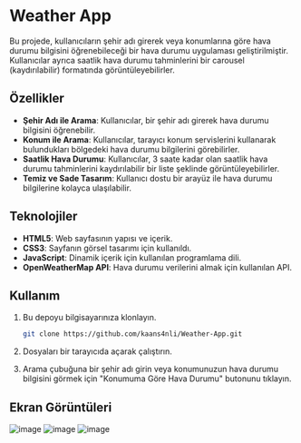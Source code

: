 # Weather App

Bu projede, kullanıcıların şehir adı girerek veya konumlarına göre hava durumu bilgisini öğrenebileceği bir hava durumu uygulaması geliştirilmiştir. Kullanıcılar ayrıca saatlik hava durumu tahminlerini bir carousel (kaydırılabilir) formatında görüntüleyebilirler.

## Özellikler
- **Şehir Adı ile Arama**: Kullanıcılar, bir şehir adı girerek hava durumu bilgisini öğrenebilir.
- **Konum ile Arama**: Kullanıcılar, tarayıcı konum servislerini kullanarak bulundukları bölgedeki hava durumu bilgilerini görebilirler.
- **Saatlik Hava Durumu**: Kullanıcılar, 3 saate kadar olan saatlik hava durumu tahminlerini kaydırılabilir bir liste şeklinde görüntüleyebilirler.
- **Temiz ve Sade Tasarım**: Kullanıcı dostu bir arayüz ile hava durumu bilgilerine kolayca ulaşılabilir.

## Teknolojiler
- **HTML5**: Web sayfasının yapısı ve içerik.
- **CSS3**: Sayfanın görsel tasarımı için kullanıldı.
- **JavaScript**: Dinamik içerik için kullanılan programlama dili.
- **OpenWeatherMap API**: Hava durumu verilerini almak için kullanılan API.

## Kullanım
1. Bu depoyu bilgisayarınıza klonlayın.
    ```bash
    git clone https://github.com/kaans4nli/Weather-App.git
    ```

2. Dosyaları bir tarayıcıda açarak çalıştırın.

3. Arama çubuğuna bir şehir adı girin veya konumunuzun hava durumu bilgisini görmek için "Konumuma Göre Hava Durumu" butonunu tıklayın.

## Ekran Görüntüleri
![image](https://github.com/user-attachments/assets/5d8ca9da-a512-43ba-841f-66b16647f6f1)
![image](https://github.com/user-attachments/assets/4973fa32-9d90-490c-9fb5-736271e9ceff)
![image](https://github.com/user-attachments/assets/4fe46eb3-f2d2-43cd-81d1-4629b6b76d80)

